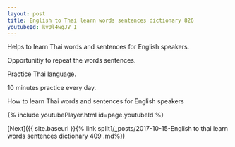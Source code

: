 ```yaml
---
layout: post
title: English to Thai learn words sentences dictionary 826 
youtubeId: kv0l4wgJV_I
---
```

 
 
Helps to learn Thai words and sentences for English speakers.

Opportunitiy to repeat the words sentences. 

Practice Thai language. 
 
10 minutes practice every day. 
 
How to learn Thai words and sentences for English speakers 
 
{% include youtubePlayer.html id=page.youtubeId %}
 
 
[Next]({{ site.baseurl }}{% link  split1/_posts/2017-10-15-English to thai learn words sentences dictionary 409 .md%})
 
